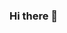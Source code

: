 ### Hi there 👋

<!--
![Damuso's github stats](https://github-readme-stats.vercel.app/api?username=damuso&show_icons=true&theme=vue-dark) 
-->
<!--
**damuso/damuso** is a ✨ _special_ ✨ repository because its `README.md` (this file) appears on your GitHub profile.

Here are some ideas to get you started:

- 🔭 I’m currently working on ...
- 🌱 I’m currently learning ...
- 👯 I’m looking to collaborate on ...
- 🤔 I’m looking for help with ...
- 💬 Ask me about ...
- 📫 How to reach me: ...
- 😄 Pronouns: ...
- ⚡ Fun fact: ...
-->
